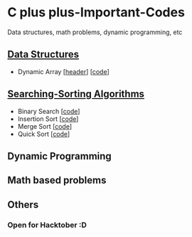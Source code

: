 # C plus plus-Important-Codes

Data structures, math problems, dynamic programming, etc

## [Data Structures](./Data%20Structures)

- Dynamic Array [[header](./Data%20Structures/dynamicArray.h)] [[code](./Data%20Structures/dynamicArray.cpp)]

## [Searching-Sorting Algorithms](./Sorting-algorithms)

- Binary Search [[code](./Sorting-algorithms/binarySearch.cpp)]
- Insertion Sort [[code](./Sorting-algorithms/insertion_sorting.cpp)]
- Merge Sort [[code](./Sorting-algorithms/mergeSort.cpp)]
- Quick Sort [[code](./Sorting-algorithms/quickSort.cpp)]
  
## Dynamic Programming

## Math based problems

## Others

### Open for Hacktober :D
